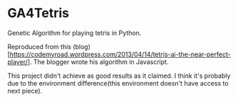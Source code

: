 # GA4Tetris


Genetic Algorithm for playing tetris in Python. 

Reproduced from this (blog)[https://codemyroad.wordpress.com/2013/04/14/tetris-ai-the-near-perfect-player/]. The blogger wrote his algorithm in Javascript.

This project didn't achieve as good results as it claimed. I think it's probably due to the environment difference(this environment doesn't have access to next piece). 
